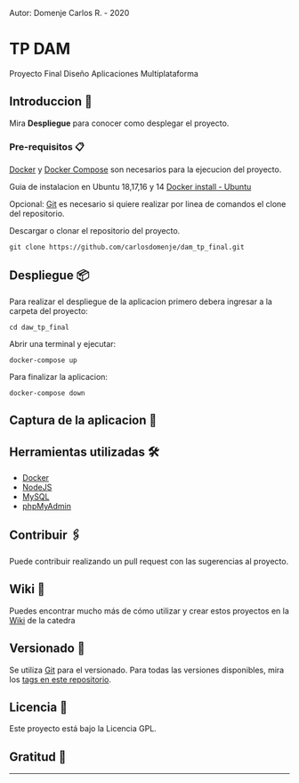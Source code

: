 Autor: Domenje Carlos R. - 2020

# TP DAM

Proyecto Final Diseño Aplicaciones Multiplataforma

## Introduccion 🚀



Mira **Despliegue** para conocer como desplegar el proyecto.


### Pre-requisitos 📋

[Docker](https://docs.docker.com/get-docker/)  y [Docker Compose](https://docs.docker.com/compose/install/) son necesarios para la ejecucion del proyecto.

Guia de instalacion en Ubuntu 18,17,16 y 14
[Docker install - Ubuntu](https://iot-es.herokuapp.com/post/details/2) 

Opcional: 
[Git](https://git-scm.com/book/en/v2/Getting-Started-Installing-Git) es necesario si quiere realizar por linea de comandos el clone del repositorio.

Descargar o clonar el repositorio del proyecto.
```
git clone https://github.com/carlosdomenje/dam_tp_final.git

```

## Despliegue 📦

Para realizar el despliegue de la aplicacion primero debera ingresar a la carpeta del proyecto:

```
cd daw_tp_final
```
Abrir una terminal y ejecutar:

```
docker-compose up
```

Para finalizar la aplicacion:

```
docker-compose down

```

## Captura de la aplicacion 📳️



## Herramientas utilizadas 🛠️

* [Docker](https://docs.docker.com/)
* [NodeJS](https://nodejs.org/en/)
* [MySQL](https://www.mysql.com/) 
* [phpMyAdmin](https://www.phpmyadmin.net/)

## Contribuir 🖇️

Puede contribuir realizando un pull request con las sugerencias al proyecto.

## Wiki 📖

Puedes encontrar mucho más de cómo utilizar y crear estos proyectos en la [Wiki](http://www.iot-es.com/) de la catedra

## Versionado 📌

Se utiliza [Git](https://git-scm.com/) para el versionado. Para todas las versiones disponibles, mira los [tags en este repositorio](https://github.com/carlosdomenje/daw_tp_final.git).


## Licencia 📄

Este proyecto está bajo la Licencia GPL.

## Gratitud 🎁




---

